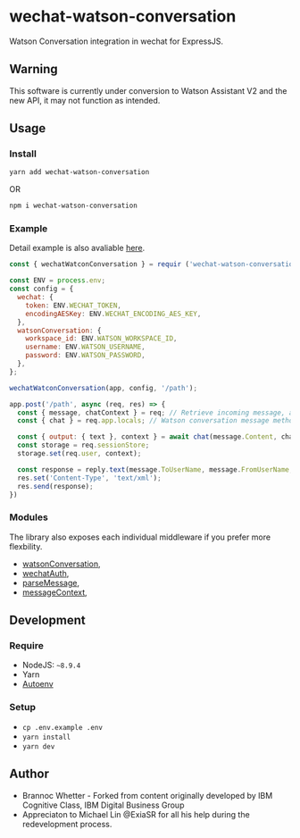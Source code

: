 # wechat-watson-conversation
Watson Conversation integration in wechat for ExpressJS.

## Warning
This software is currently under conversion to Watson Assistant V2 and the new API, it may not function as intended.

## Usage
### Install
```bash
yarn add wechat-watson-conversation
```
OR
```bash
npm i wechat-watson-conversation
```

### Example
Detail example is also avaliable [here](app/).
```js
const { wechatWatconConversation } = requir ('wechat-watson-conversation');

const ENV = process.env;
const config = {
  wechat: {
    token: ENV.WECHAT_TOKEN,
    encodingAESKey: ENV.WECHAT_ENCODING_AES_KEY,
  },
  watsonConversation: {
    workspace_id: ENV.WATSON_WORKSPACE_ID,
    username: ENV.WATSON_USERNAME,
    password: ENV.WATSON_PASSWORD,
  },
};

wechatWatconConversation(app, config, '/path');

app.post('/path', async (req, res) => {
  const { message, chatContext } = req; // Retrieve incoming message, and previous chat context is exist.
  const { chat } = req.app.locals; // Watson conversation message method

  const { output: { text }, context } = await chat(message.Content, chatContext);
  const storage = req.sessionStore;
  storage.set(req.user, context);

  const response = reply.text(message.ToUserName, message.FromUserName, text[0]);
  res.set('Content-Type', 'text/xml');
  res.send(response);
})
```

### Modules
The library also exposes each individual middleware if you prefer more flexbility.

- [watsonConversation](lib/wechat-watson-conversation/lib/conversation.js),
- [wechatAuth](lib/wechat-watson-conversation/lib/wechat-auth.js),
- [parseMessage](lib/wechat-watson-conversation/lib/parse-message.js),
- [messageContext](lib/wechat-watson-conversation/lib/message-context.js),

## Development
### Require
- NodeJS: `~8.9.4`
- Yarn
- [Autoenv](https://github.com/kennethreitz/autoenv)

### Setup
- `cp .env.example .env`
- `yarn install`
- `yarn dev`

## Author
- Brannoc Whetter - Forked from content originally developed by IBM Cognitive Class, IBM Digital Business Group
- Appreciaton to Michael Lin @ExiaSR for all his help during the redevelopment process.
